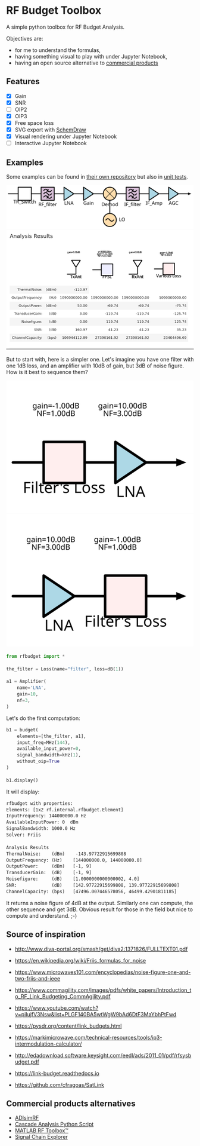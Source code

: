 # RF Budget Toolbox

A simple python toolbox for RF Budget Analysis.

Objectives are:

* for me to understand the formulas,
* having something visual to play with under Jupyter Notebook,
* having an open source alternative to [commercial products](#commercial-products-alternatives)

## Features

- [x] Gain
- [x] SNR
- [ ] OIP2
- [x] OIP3
- [x] Free space loss
- [x] SVG export with [SchemDraw](https://schemdraw.readthedocs.io)
- [x] Visual rendering under Jupyter Notebook
- [ ] Interactive Jupyter Notebook

## Examples

Some examples can be found in [their own repository](examples/) but also in [unit tests](./tests/).

[![superheterodyne](examples/test1.svg)](./examples/test1.py)
[![ADSB](examples/test_adsb.png)](./examples/adsb.ipynb)

But to start with, here is a simpler one.
Let's imagine you have one filter with one 1dB loss, and an amplifier with 10dB of gain, but 3dB of noise figure. How is it best to sequence them?

![filter then LNA](test3-1.png)
![LNA then filter](test3-2.png)

```python
from rfbudget import *

the_filter = Loss(name="filter", loss=dB(1))

a1 = Amplifier(
    name='LNA',
    gain=10,
    nf=3,
)
```

Let's do the first computation:

```python
b1 = budget(
    elements=[the_filter, a1],
    input_freq=MHz(144),
    available_input_power=0,
    signal_bandwidth=kHz(1),
    without_oip=True
)

b1.display()
```

It will display:

```txt
rfbudget with properties:
Elements: [1x2 rf.internal.rfbudget.Element]
InputFrequency: 144000000.0 Hz
AvailableInputPower: 0  dBm
SignalBandwidth: 1000.0 Hz
Solver: Friis

Analysis Results
ThermalNoise:    (dBm)    -143.97722915699808
OutputFrequency: (Hz)    [144000000.0, 144000000.0]
OutputPower:     (dBm)   [-1, 9]
TransducerGain:  (dB)    [-1, 9]
Noisefigure:     (dB)    [1.0000000000000002, 4.0]
SNR:             (dB)    [142.97722915699808, 139.97722915699808]
ChannelCapacity: (bps)   [47496.007446578056, 46499.42901811185]
```

It returns a noise figure of 4dB at the output.
Similarly one can compute, the other sequence and get 3dB.
Obvious result for those in the field but nice to compute and understand. ;-)

## Source of inspiration

* http://www.diva-portal.org/smash/get/diva2:1371826/FULLTEXT01.pdf
* https://en.wikipedia.org/wiki/Friis_formulas_for_noise
* https://www.microwaves101.com/encyclopedias/noise-figure-one-and-two-friis-and-ieee
* https://www.commagility.com/images/pdfs/white_papers/Introduction_to_RF_Link_Budgeting_CommAgility.pdf
* https://www.youtube.com/watch?v=piIujfV3Nsw&list=PLGF140BA5wtWgW9bAd6DtF3MaYbhPtFwd
* https://pysdr.org/content/link_budgets.html
* https://markimicrowave.com/technical-resources/tools/ip3-intermodulation-calculator/
* http://edadownload.software.keysight.com/eedl/ads/2011_01/pdf/rfsysbudget.pdf

* https://link-budget.readthedocs.io
* https://github.com/cfragoas/SatLink


## Commercial products alternatives

* [ADIsimRF](https://www.analog.com/en/design-center/adisimrf.html)
* [ Cascade Analysis Python Script](https://kb.awr.com/display/awrscripts/Cascade+Analysis+Python+Script)
* [MATLAB RF Toolbox™](https://fr.mathworks.com/help/rf/index.html?s_tid=CRUX_lftnav)
* [Signal Chain Explorer](https://robustcircuitdesign.com/signal-chain-explorer/)